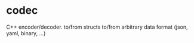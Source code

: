 # codec
C++ encoder/decoder. to/from structs to/from arbitrary data format (json, yaml, binary, ...)
